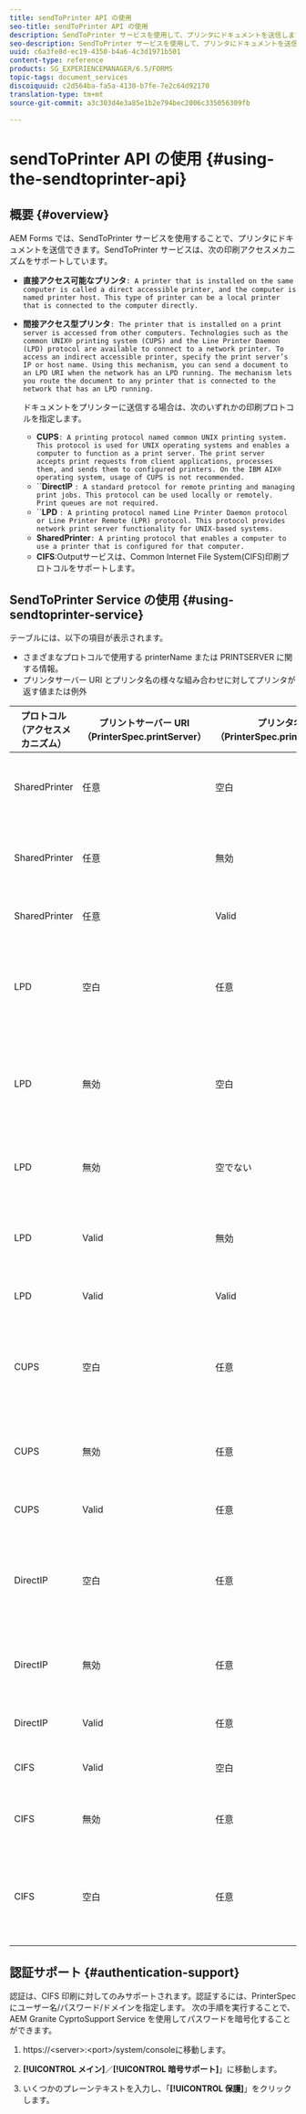 ```yaml
---
title: sendToPrinter API の使用
seo-title: sendToPrinter API の使用
description: SendToPrinter サービスを使用して、プリンタにドキュメントを送信します。
seo-description: SendToPrinter サービスを使用して、プリンタにドキュメントを送信します。
uuid: c6a3fe8d-ec19-4350-b4a6-4c3d1971b501
content-type: reference
products: SG_EXPERIENCEMANAGER/6.5/FORMS
topic-tags: document_services
discoiquuid: c2d564ba-fa5a-4130-b7fe-7e2c64d92170
translation-type: tm+mt
source-git-commit: a3c303d4e3a85e1b2e794bec2006c335056309fb

---
```



# sendToPrinter API の使用 {#using-the-sendtoprinter-api}

## 概要 {#overview}

AEM Forms では、SendToPrinter サービスを使用することで、プリンタにドキュメントを送信できます。SendToPrinter サービスは、次の印刷アクセスメカニズムをサポートしています。

* **直接アクセス可能なプリンタ**`: A printer that is installed on the same computer is called a direct accessible printer, and the computer is named printer host. This type of printer can be a local printer that is connected to the computer directly.`

* **間接アクセス型プリンタ**`: The printer that is installed on a print server is accessed from other computers. Technologies such as the common UNIX® printing system (CUPS) and the Line Printer Daemon (LPD) protocol are available to connect to a network printer. To access an indirect accessible printer, specify the print server’s IP or host name. Using this mechanism, you can send a document to an LPD URI when the network has an LPD running. The mechanism lets you route the document to any printer that is connected to the network that has an LPD running.`

     ドキュメントをプリンターに送信する場合は、次のいずれかの印刷プロトコルを指定します。 

   * **CUPS**`: A printing protocol named common UNIX printing system. This protocol is used for UNIX operating systems and enables a computer to function as a print server. The print server accepts print requests from client applications, processes them, and sends them to configured printers. On the IBM AIX® operating system, usage of CUPS is not recommended.`
   * ``**DirectIP** `: A standard protocol for remote printing and managing print jobs. This protocol can be used locally or remotely. Print queues are not required.`
   * ``**LPD** `: A printing protocol named Line Printer Daemon protocol or Line Printer Remote (LPR) protocol. This protocol provides network print server functionality for UNIX-based systems.`
   * **SharedPrinter**`: A printing protocol that enables a computer to use a printer that is configured for that computer.`
   * **CIFS**:Outputサービスは、Common Internet File System(CIFS)印刷プロトコルをサポートします。

## SendToPrinter Service の使用 {#using-sendtoprinter-service}

テーブルには、以下の項目が表示されます。

* さまざまなプロトコルで使用する printerName または PRINTSERVER に関する情報。
* プリンタサーバー URI とプリンタ名の様々な組み合わせに対してプリンタが返す値または例外

| プロトコル（アクセスメカニズム） | プリントサーバー URI（PrinterSpec.printServer） | プリンタ名（PrinterSpec.printerName） | 結果 |
|--- |--- |--- |--- |
| SharedPrinter | 任意 | 空白 | 例外：必須の引数sPrinterNameを空にすることはできません。 |
| SharedPrinter | 任意 | 無効 | プリンターが見つからないという内容の例外がスローされます。 |
| SharedPrinter | 任意 | Valid | 印刷ジョブが正常に作成されます。 |
| LPD | 空白 | 任意 | 必須の引数sPrintServerUriを空にすることはできないという内容の例外がスローされます。 |
| LPD | 無効 | 空白 | 必須の引数sPrinterNameを空にすることはできないという内容の例外がスローされます。 |
| LPD | 無効 | 空でない | sPrintServerUriが見つからないことを示す例外が発生しました。 |
| LPD | Valid | 無効 | プリンターが見つからないという内容の例外がスローされます。 |
| LPD | Valid | Valid | 印刷ジョブが正常に作成されます。 |
| CUPS | 空白 | 任意 | 必須の引数sPrintServerUriを空にすることはできないという内容の例外がスローされます。 |
| CUPS | 無効 | 任意 | プリンターが見つからないという内容の例外がスローされます。 |
| CUPS | Valid | 任意 | 印刷ジョブが正常に作成されます。 |
| DirectIP | 空白 | 任意 | 必須の引数sPrintServerUriを空にすることはできないという内容の例外がスローされます。 |
| DirectIP | 無効 | 任意 | プリンターが見つからないという内容の例外がスローされます。 |
| DirectIP | Valid | 任意 | 印刷ジョブが正常に作成されます。 |
| CIFS | Valid | 空白 | 印刷ジョブが正常に作成されます。 |
| CIFS | 無効 | 任意 | CIFS を使用した印刷中に不明なエラーがスローされます。 |
| CIFS | 空白 | 任意 | 必須の引数sPrintServerUriを空にすることはできないという内容の例外がスローされます。 |

## 認証サポート {#authentication-support}

認証は、CIFS 印刷に対してのみサポートされます。認証するには、PrinterSpecにユーザー名/パスワード/ドメインを指定します。 次の手順を実行することで、AEM Granite CyprtoSupport Service を使用してパスワードを暗号化することができます。

1. https://&lt;server>:&lt;port>/system/consoleに移動します。

1. **[!UICONTROL メイン]**／**[!UICONTROL 暗号サポート]**」に移動します。

1. いくつかのプレーンテキストを入力し、「**[!UICONTROL 保護]**」をクリックします。


